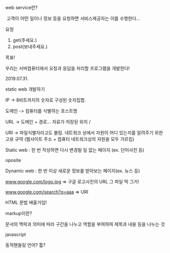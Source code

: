web service란?



​	고객이 어떤 일이나 정보 등을 요청하면 서비스제공자는 이를 수행한다...



요청

1. get(주세요.)
2. post(보내주세요.)



목표!

우리는 서버컴퓨터에서 요청과 응답을 처리할 프로그램을 개발한다!



2019.07.31.

static web 개발하기



IP -> 8비트까지의 숫자로 구성된 숫자집합.

도메인 -> 컴퓨터를 식별하는 호스트명

URL -> 도메인 + 경로... 자료가 저장된 위치 / 



URI -> 파일식별자라고도 불림. 네트워크 상에서 자원이 어디 있는지를 알려주기 위한 고유 규약 (웹사이트 주소 + 컴퓨터 네트워크상의 자원을 모두 가르킴)



Static web : 한 번 작성하면 다시 변경될 일 없는 페이지 (ex. 단어사전 등)

oposite

Dynamic web : 한 번 이상 새로운 정보를 받아보는 페이지(ex. 뉴스 등)



www.google.com/logo.jpg => 구글 로고사진의 URL 그 파일 딱 그거!

www.google.com/search?q=aaa => URI





HTML 문법 배울거임!

markup이란?

문서의 맥락과 의미에 따라 구간을 나누고 역할을 부여하여 제목과 내용 등을 나누는 것

javascript

동적핸들링 언어? 툴?

